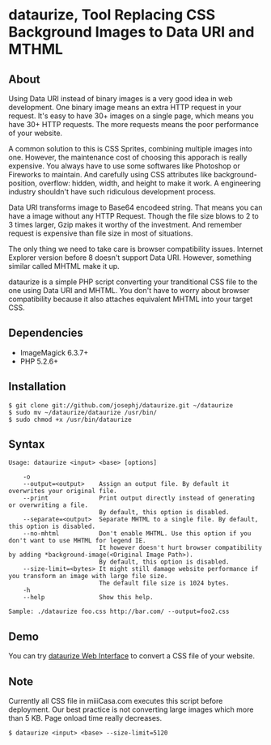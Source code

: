 dataurize, Tool Replacing CSS Background Images to Data URI and MTHML 
=====================================================================

About
-----
Using Data URI instead of binary images is a very good idea in web development. One binary image 
means an extra HTTP request in your request. It's easy to have 30+ images on a single page, 
which means you have 30+ HTTP requests. The more requests means the poor performance of your website. 

A common solution to this is CSS Sprites, combining multiple images into one.
However, the maintenance cost of choosing this apporach is really expensive. 
You always have to use some softwares like Photoshop or Fireworks to maintain.
And carefully using CSS attributes like background-position, overflow: hidden, width, and height to make it work.
A engineering industry shouldn't have such ridiculous development process.

Data URI transforms image to Base64 encodeed string. That means you can have a image without any HTTP Request.
Though the file size blows to 2 to 3 times larger, Gzip makes it worthy of the investment. And remember request 
is expensive than file size in most of situations.

The only thing we need to take care is browser compatibility issues. Internet Explorer version before 8 doesn't 
support Data URI. However, something similar called MHTML make it up.

dataurize is a simple PHP script converting your tranditional CSS file to 
the one using Data URI and MHTML.  You don't have to worry about browser compatibility
because it also attaches equivalent MHTML into your target CSS.

Dependencies
------------
 * ImageMagick 6.3.7+
 * PHP 5.2.6+

Installation
------------
    $ git clone git://github.com/josephj/dataurize.git ~/dataurize
    $ sudo mv ~/dataurize/dataurize /usr/bin/
    $ sudo chmod +x /usr/bin/dataurize

Syntax
------
    Usage: dataurize <input> <base> [options]

        -o
        --output=<output>    Assign an output file. By default it overwrites your original file.
        --print              Print output directly instead of generating or overwriting a file.
                             By default, this option is disabled.
        --separate=<output>  Separate MHTML to a single file. By default, this option is disabled.
        --no-mhtml           Don't enable MHTML. Use this option if you don't want to use MHTML for legend IE.
                             It however doesn't hurt browser compatibility by adding *background-image(<Original Image Path>).
                             By default, this option is disabled.
        --size-limit=<bytes> It might still damage website performance if you transform an image with large file size.
                             The default file size is 1024 bytes.
        -h
        --help               Show this help.

    Sample: ./dataurize foo.css http://bar.com/ --output=foo2.css

Demo
----
You can try [dataurize Web Interface](http://josephj.com/lab/dataurize/web/demo.php) to convert a CSS file of your website.

Note
----
Currently all CSS file in miiiCasa.com executes this script before deployment. 
Our best practice is not converting large images which more than 5 KB.
Page onload time really decreases.

    $ dataurize <input> <base> --size-limit=5120
